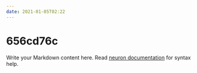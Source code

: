 ```yaml
---
date: 2021-01-05T02:22
---
```


# 656cd76c

Write your Markdown content here. Read [neuron documentation](https://neuron.zettel.page/2011404.html) for syntax help.

